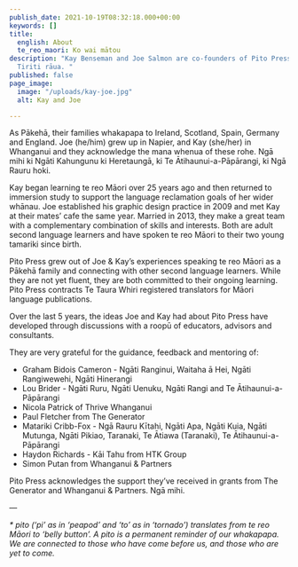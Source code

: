 ```yaml
---
publish_date: 2021-10-19T08:32:18.000+00:00
keywords: []
title:
  english: About
  te_reo_maori: Ko wai mātou
description: "Kay Benseman and Joe Salmon are co-founders of Pito Press*. \nHe tāngata
  Tiriti rāua. "
published: false
page_image:
  image: "/uploads/kay-joe.jpg"
  alt: Kay and Joe

---
```

As Pākehā, their families whakapapa to Ireland, Scotland, Spain, Germany and England. Joe (he/him) grew up in Napier, and Kay (she/her) in Whanganui and they acknowledge the mana whenua of these rohe. Ngā mihi ki Ngāti Kahungunu ki Heretaungā, ki Te Ātihaunui-a-Pāpārangi, ki Ngā Rauru hoki.

Kay began learning te reo Māori over 25 years ago and then returned to immersion study to support the language reclamation goals of her wider whānau. Joe established his graphic design practice in 2009 and met Kay at their mates’ cafe the same year. Married in 2013, they make a great team with a complementary combination of skills and interests. Both are adult second language learners and have spoken te reo Māori to their two young tamariki since birth.

Pito Press grew out of Joe & Kay’s experiences speaking te reo Māori as a Pākehā family and connecting with other second language learners. While they are not yet fluent, they are both committed to their ongoing learning. Pito Press contracts Te Taura Whiri registered translators for Māori language publications.

Over the last 5 years, the ideas Joe and Kay had about Pito Press have developed through discussions with a roopū of educators, advisors and consultants.

They are very grateful for the guidance, feedback and mentoring of:

* Graham Bidois Cameron - Ngāti Ranginui, Waitaha ā Hei, Ngāti Rangiwewehi, Ngāti Hinerangi
* Lou Brider - Ngāti Ruru, Ngāti Uenuku, Ngāti Rangi and Te Ātihaunui-a-Pāpārangi
* Nicola Patrick of Thrive Whanganui
* Paul Fletcher from The Generator
* Matariki Cribb-Fox - Ngā Rauru Kītahi, Ngāti Apa, Ngāti Kuia, Ngāti Mutunga, Ngāti Pikiao, Taranaki, Te Ātiawa (Taranaki), Te Ātihaunui-a-Pāpārangi
* Haydon Richards - Kāi Tahu from HTK Group
* Simon Putan from Whanganui & Partners

Pito Press acknowledges the support they’ve received in grants from The Generator and Whanganui & Partners. Ngā mihi.

—

_* pito (‘pi’ as in ‘peapod’ and ‘to’ as in ‘tornado’) translates from te reo Māori to ‘belly button’. A pito is a permanent reminder of our whakapapa. We are connected to those who have come before us, and those who are yet to come._